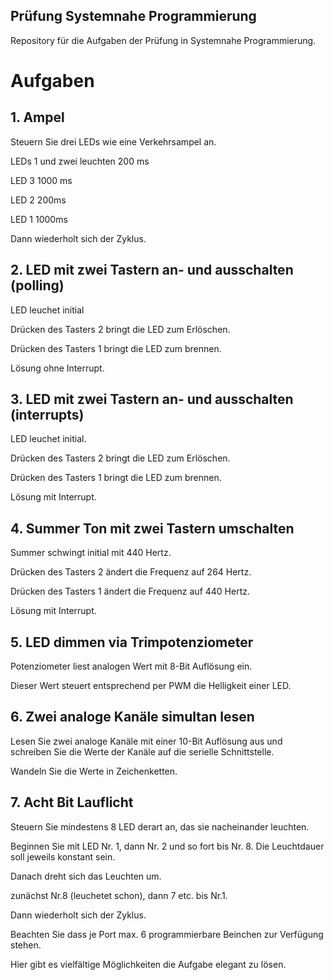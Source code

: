 ## Prüfung Systemnahe Programmierung
Repository für die Aufgaben der Prüfung in Systemnahe Programmierung.

# Aufgaben
## 1. Ampel
Steuern Sie drei LEDs wie eine Verkehrsampel an.

LEDs 1 und zwei leuchten 200 ms

LED 3 1000 ms

LED 2 200ms

LED 1 1000ms

Dann wiederholt sich der Zyklus.

## 2. LED mit zwei Tastern an- und ausschalten (polling)
LED leuchet initial

Drücken des Tasters 2 bringt die LED zum Erlöschen.

Drücken des Tasters 1 bringt die LED zum brennen.

Lösung ohne Interrupt.

## 3. LED mit zwei Tastern an- und ausschalten (interrupts)
LED leuchet initial.

Drücken des Tasters 2 bringt die LED zum Erlöschen.

Drücken des Tasters 1 bringt die LED zum brennen.

Lösung mit Interrupt.

## 4. Summer Ton mit zwei Tastern umschalten
Summer schwingt initial mit 440 Hertz.

Drücken des Tasters 2 ändert die Frequenz auf 264 Hertz.

Drücken des Tasters 1 ändert die Frequenz auf 440 Hertz.

Lösung mit Interrupt.

## 5. LED dimmen via Trimpotenziometer
Potenziometer liest analogen Wert mit 8-Bit Auflösung ein.

Dieser Wert steuert entsprechend per PWM die Helligkeit einer LED.

## 6. Zwei analoge Kanäle simultan lesen
Lesen Sie zwei analoge Kanäle mit einer 10-Bit Auflösung aus und schreiben Sie die Werte der Kanäle auf die serielle Schnittstelle.

Wandeln Sie die Werte in Zeichenketten.

## 7. Acht Bit Lauflicht
Steuern Sie mindestens 8 LED derart an, das sie nacheinander leuchten.

Beginnen Sie mit LED Nr. 1, dann Nr. 2 und so fort bis Nr. 8. Die Leuchtdauer soll jeweils konstant sein.

Danach dreht sich das Leuchten um.

zunächst Nr.8 (leuchetet schon), dann 7 etc. bis Nr.1.

Dann wiederholt sich der Zyklus.

Beachten Sie dass je Port max. 6 programmierbare Beinchen zur Verfügung stehen.

Hier gibt es vielfältige Möglichkeiten die Aufgabe elegant zu lösen.